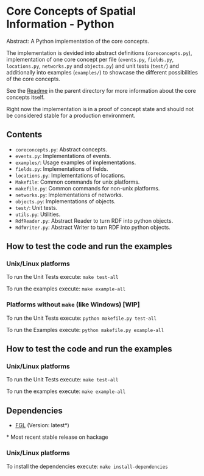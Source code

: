 Core Concepts of Spatial Information - Python
=============================================

Abstract: A Python implementation of the core concepts.

The implementation is devided into abstract definitions (`coreconcepts.py`),
implementation of one core concept per file (`events.py`, `fields.py`, `locations.py`, `networks.py` and `objects.py`)
and unit tests (`test/`) and additionally into examples (`examples/`) to showcase the different possibilities of the core concepts.

See the [Readme](../README.md) in the parent directory for more information about the core concepts itself.

Right now the implementation is in a proof of concept state and should not be considered stable for a production environment.

Contents
----------------------

- `coreconcepts.py`: Abstract concepts.
- `events.py`: Implementations of events.
- `examples/`: Usage examples of implementations.
- `fields.py`: Implementations of fields.
- `locations.py`: Implementations of locations.
- `Makefile`: Common commands for unix platforms.
- `makefile.py`: Common commands for non-unix platforms.
- `networks.py`: Implementations of networks.
- `objects.py`: Implementations of objects.
- `test/`: Unit tests.
- `utils.py`: Utilities.
- `RdfReader.py`: Abstract Reader to turn RDF into python objects.
- `RdfWriter.py`: Abstract Writer to turn RDF into python objects.

How to test the code and run the examples
-----------------------------------------

### Unix/Linux platforms
To run the Unit Tests execute: `make test-all`

To run the examples execute: `make example-all`

### Platforms without `make` (like Windows) [WIP]
To run the Unit Tests execute: `python makefile.py test-all`

To run the Examples execute: `python makefile.py example-all`

How to test the code and run the examples
-----------------------------------------

### Unix/Linux platforms
To run the Unit Tests execute: `make test-all`

To run the examples execute: `make example-all`

Dependencies
----------------------
- [FGL](https://hackage.haskell.org/package/fgl) (Version: latest*)

\* Most recent stable release on hackage

### Unix/Linux platforms
To install the dependencies execute: `make install-dependencies`
